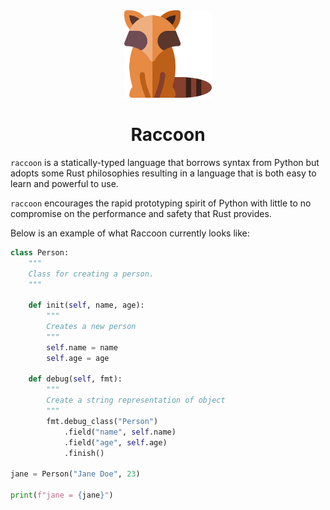 <div align="center">
    <a href="#" target="_blank">
        <img src="https://raw.githubusercontent.com/raccoon-lang/raccoon/master/raccoon.svg" alt="Raccoon Logo" width="140" height="140"></img>
    </a>
</div>

<h1 align="center">Raccoon</h1>

`raccoon` is a statically-typed language that borrows syntax from Python but adopts some Rust philosophies resulting in a language that is both easy to learn and powerful to use.

`raccoon` encourages the rapid prototyping spirit of Python with little to no compromise on the performance and safety that Rust provides.

Below is an example of what Raccoon currently looks like:

```py
class Person:
    """
    Class for creating a person.
    """

    def init(self, name, age):
        """
        Creates a new person
        """
        self.name = name
        self.age = age

    def debug(self, fmt):
        """
        Create a string representation of object
        """
        fmt.debug_class("Person")
            .field("name", self.name)
            .field("age", self.age)
            .finish()

jane = Person("Jane Doe", 23)

print(f"jane = {jane}")
```
